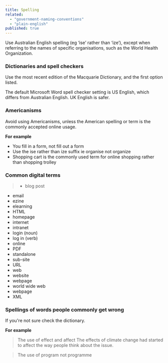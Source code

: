 ```yaml
---
title: Spelling
related: 
  - "government-naming-conventions"
  - "plain-english"
published: true
---
```


Use Australian English spelling (eg ‘ise’ rather than ‘ize’), except when referring to the names of specific organisations, such as the World Health Organization.

### Dictionaries and spell checkers

Use the most recent edition of the Macquarie Dictionary, and the first option listed.

The default Microsoft Word spell checker setting is US English, which differs from Australian English. UK English is safer.

### Americanisms

Avoid using Americanisms, unless the American spelling or term is the commonly accepted online usage.

**For example**

> 
- You fill in a form, not fill out a form
- Use the ise rather than ize suffix ie organise not organize
- Shopping cart is the commonly used term for online shopping rather than shopping trolley

### Common digital terms

> - blog post
- email
- ezine
- elearning
- HTML
- homepage
- internet
- intranet
- login (noun)
- log in (verb)
- online
- PDF
- standalone
- sub-site
- URL
- web
- website
- webpage
- world wide web
- webpage
- XML

### Spellings of words people commonly get wrong

If you're not sure check the dictionary.

**For example**

> The use of effect and affect
The effects of climate change had started to affect the way people think about the issue.

> The use of program not programme